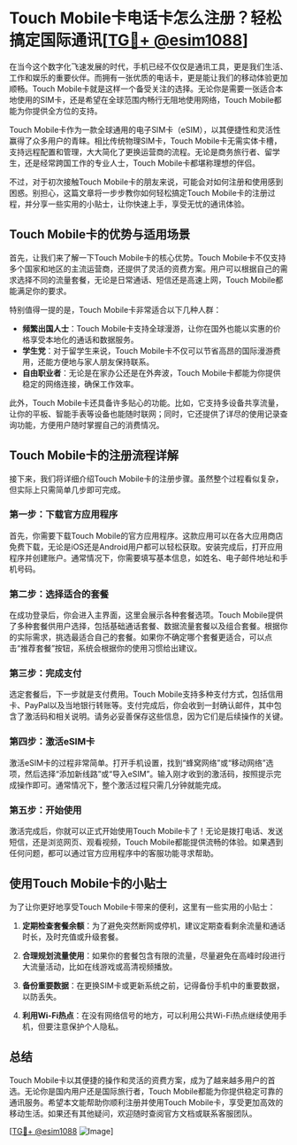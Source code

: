 # Touch Mobile卡电话卡怎么注册？轻松搞定国际通讯[[TG💪+ @esim1088](https://t.me/s/esim1088)]

在当今这个数字化飞速发展的时代，手机已经不仅仅是通讯工具，更是我们生活、工作和娱乐的重要伙伴。而拥有一张优质的电话卡，更是能让我们的移动体验更加顺畅。Touch Mobile卡就是这样一个备受关注的选择。无论你是需要一张适合本地使用的SIM卡，还是希望在全球范围内畅行无阻地使用网络，Touch Mobile都能为你提供全方位的支持。

Touch Mobile卡作为一款全球通用的电子SIM卡（eSIM），以其便捷性和灵活性赢得了众多用户的青睐。相比传统物理SIM卡，Touch Mobile卡无需实体卡槽，支持远程配置和管理，大大简化了更换运营商的流程。无论是商务旅行者、留学生，还是经常跨国工作的专业人士，Touch Mobile卡都堪称理想的伴侣。

不过，对于初次接触Touch Mobile卡的朋友来说，可能会对如何注册和使用感到困惑。别担心，这篇文章将一步步教你如何轻松搞定Touch Mobile卡的注册过程，并分享一些实用的小贴士，让你快速上手，享受无忧的通讯体验。

## Touch Mobile卡的优势与适用场景

首先，让我们来了解一下Touch Mobile卡的核心优势。Touch Mobile卡不仅支持多个国家和地区的主流运营商，还提供了灵活的资费方案。用户可以根据自己的需求选择不同的流量套餐，无论是日常通话、短信还是高速上网，Touch Mobile都能满足你的要求。

特别值得一提的是，Touch Mobile卡非常适合以下几种人群：

- **频繁出国人士**：Touch Mobile卡支持全球漫游，让你在国外也能以实惠的价格享受本地化的通话和数据服务。
- **学生党**：对于留学生来说，Touch Mobile卡不仅可以节省高昂的国际漫游费用，还能方便地与家人朋友保持联系。
- **自由职业者**：无论是在家办公还是在外奔波，Touch Mobile卡都能为你提供稳定的网络连接，确保工作效率。

此外，Touch Mobile卡还具备许多贴心的功能。比如，它支持多设备共享流量，让你的平板、智能手表等设备也能随时联网；同时，它还提供了详尽的使用记录查询功能，方便用户随时掌握自己的消费情况。

## Touch Mobile卡的注册流程详解

接下来，我们将详细介绍Touch Mobile卡的注册步骤。虽然整个过程看似复杂，但实际上只需简单几步即可完成。

### 第一步：下载官方应用程序

首先，你需要下载Touch Mobile的官方应用程序。这款应用可以在各大应用商店免费下载，无论是iOS还是Android用户都可以轻松获取。安装完成后，打开应用程序并创建账户。通常情况下，你需要填写基本信息，如姓名、电子邮件地址和手机号码。

### 第二步：选择适合的套餐

在成功登录后，你会进入主界面，这里会展示各种套餐选项。Touch Mobile提供了多种套餐供用户选择，包括基础通话套餐、数据流量套餐以及组合套餐。根据你的实际需求，挑选最适合自己的套餐。如果你不确定哪个套餐更适合，可以点击“推荐套餐”按钮，系统会根据你的使用习惯给出建议。

### 第三步：完成支付

选定套餐后，下一步就是支付费用。Touch Mobile支持多种支付方式，包括信用卡、PayPal以及当地银行转账等。支付完成后，你会收到一封确认邮件，其中包含了激活码和相关说明。请务必妥善保存这些信息，因为它们是后续操作的关键。

### 第四步：激活eSIM卡

激活eSIM卡的过程非常简单。打开手机设置，找到“蜂窝网络”或“移动网络”选项，然后选择“添加新线路”或“导入eSIM”。输入刚才收到的激活码，按照提示完成操作即可。通常情况下，整个激活过程只需几分钟就能完成。

### 第五步：开始使用

激活完成后，你就可以正式开始使用Touch Mobile卡了！无论是拨打电话、发送短信，还是浏览网页、观看视频，Touch Mobile都能提供流畅的体验。如果遇到任何问题，都可以通过官方应用程序中的客服功能寻求帮助。

## 使用Touch Mobile卡的小贴士

为了让你更好地享受Touch Mobile卡带来的便利，这里有一些实用的小贴士：

1. **定期检查套餐余额**：为了避免突然断网或停机，建议定期查看剩余流量和通话时长，及时充值或升级套餐。
   
2. **合理规划流量使用**：如果你的套餐包含有限的流量，尽量避免在高峰时段进行大流量活动，比如在线游戏或高清视频播放。

3. **备份重要数据**：在更换SIM卡或更新系统之前，记得备份手机中的重要数据，以防丢失。

4. **利用Wi-Fi热点**：在没有网络信号的地方，可以利用公共Wi-Fi热点继续使用手机，但要注意保护个人隐私。

## 总结

Touch Mobile卡以其便捷的操作和灵活的资费方案，成为了越来越多用户的首选。无论你是国内用户还是国际旅行者，Touch Mobile都能为你提供稳定可靠的通讯服务。希望本文能帮助你顺利注册并使用Touch Mobile卡，享受更加高效的移动生活。如果还有其他疑问，欢迎随时查阅官方文档或联系客服团队。

[[TG💪+ @esim1088](https://t.me/s/esim1088) ![Image](https://i.postimg.cc/4NQfJmqS/Snipaste-2025-05-13-00-14-12.png)]